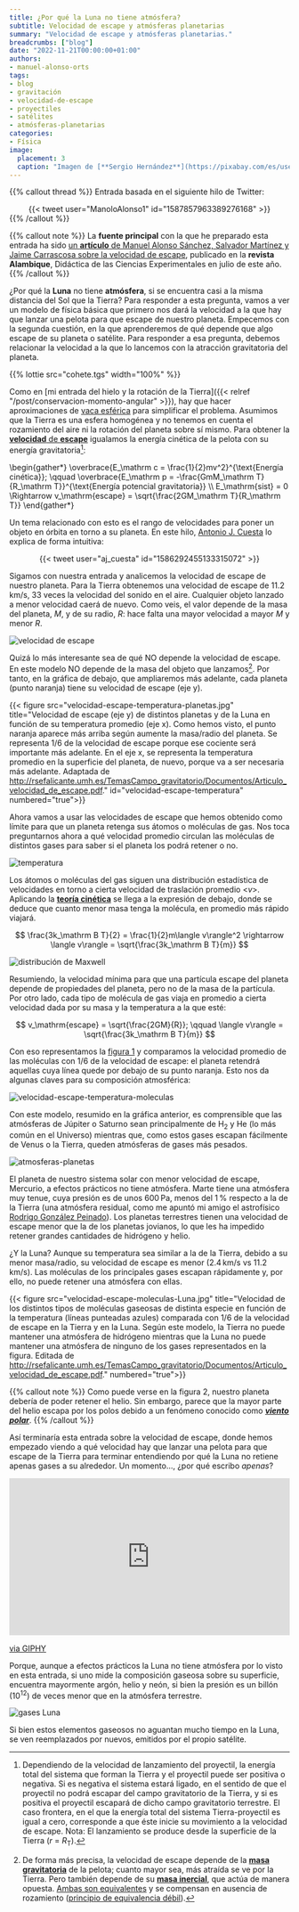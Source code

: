 ```yaml
---
title: ¿Por qué la Luna no tiene atmósfera?
subtitle: Velocidad de escape y atmósferas planetarias
summary: "Velocidad de escape y atmósferas planetarias."
breadcrumbs: ["blog"]
date: "2022-11-21T00:00:00+01:00"
authors:
- manuel-alonso-orts
tags:
- blog
- gravitación
- velocidad-de-escape
- proyectiles
- satélites
- atmósferas-planetarias
categories:
- Física
image:
  placement: 3
  caption: "Imagen de [**Sergio Hernández**](https://pixabay.com/es/users/sergioht87-8948976/) en [Pixabay](https://pixabay.com/es/)"
---
```


{{% callout thread %}}
Entrada basada en el siguiente hilo de Twitter:
<div align="center">
{{< tweet user="ManoloAlonso1" id="1587857963389276168" >}}
</div>
{{% /callout %}}

{{% callout note %}}
La **fuente principal** con la que he preparado esta entrada ha sido [un **artículo** de Manuel Alonso Sánchez, Salvador Martínez y Jaime Carrascosa sobre la velocidad de escape](http://rsefalicante.umh.es/TemasCampo_gravitatorio/Documentos/Articulo_velocidad_de_escape.pdf), publicado en la **revista Alambique**, Didáctica de las Ciencias Experimentales en julio de este año. 
{{% /callout %}}

¿Por qué la **Luna** no tiene **atmósfera**, si se encuentra casi a la misma distancia del Sol que la Tierra? Para responder a esta pregunta, vamos a ver un modelo de física básica que primero nos dará la velocidad a la que hay que lanzar una pelota para que escape de nuestro planeta. Empecemos con la segunda cuestión, en la que aprenderemos de qué depende que algo escape de su planeta o satélite. Para responder a esa pregunta, debemos relacionar la velocidad a la que lo lancemos con la atracción gravitatoria del planeta.

{{% lottie src="cohete.tgs" width="100%" %}}

Como en [mi entrada del hielo y la rotación de la Tierra]({{< relref "/post/conservacion-momento-angular" >}}), hay que hacer aproximaciones de [vaca esférica](https://es.wikipedia.org/wiki/Vaca_esférica) para simplificar el problema. Asumimos que la Tierra es una esfera homogénea y no tenemos en cuenta el rozamiento del aire ni la rotación del planeta sobre sí mismo. Para obtener la [**velocidad** de **escape**](https://es.wikipedia.org/wiki/Velocidad_de_escape) igualamos la energía cinética de la pelota con su energía gravitatoria[^1]: 

[^1]: Dependiendo de la velocidad de lanzamiento del proyectil, la energía total del sistema que forman la Tierra y el proyectil puede ser positiva o negativa. Si es negativa el sistema estará ligado, en el sentido de que el proyectil no podrá escapar del campo gravitatorio de la Tierra, y si es positiva el proyectil escapará de dicho campo gravitatorio terrestre. El caso frontera, en el que la energía total del sistema Tierra-proyectil es igual a cero, corresponde a que éste inicie su movimiento a la velocidad de escape. Nota: El lanzamiento se produce desde la superficie de la Tierra (*r* = *R*<sub>T</sub>).

\begin{gather*}
\overbrace{E_\mathrm c = \frac{1}{2}mv^2}^{\text{Energía cinética}}; \qquad \overbrace{E_\mathrm p = -\frac{GmM_\mathrm T}{R_\mathrm T}}^{\text{Energía potencial gravitatoria}} \\\\
E_\mathrm{sist} = 0 \Rightarrow v_\mathrm{escape} = \sqrt{\frac{2GM_\mathrm T}{R_\mathrm T}}
\end{gather*}

Un tema relacionado con esto es el rango de velocidades para poner un objeto en órbita en torno a su planeta. En este hilo, [Antonio J. Cuesta](https://twitter.com/aj_cuesta) lo explica de forma intuitiva:

<div align="center">
{{< tweet user="aj_cuesta" id="1586292455133315072" >}}
</div>

Sigamos con nuestra entrada y analicemos la velocidad de escape de nuestro planeta. Para la Tierra obtenemos una velocidad de escape de 11.2&thinsp;km/s, 33 veces la velocidad del sonido en el aire. Cualquier objeto lanzado a menor velocidad caerá de nuevo. Como veis, el valor depende de la masa del planeta, *M*, y de su radio, *R*: hace falta una mayor velocidad a mayor *M* y menor *R*.

![velocidad de escape](velocidad-escape.jpg "Como estamos en la superficie del planeta, lanzamos la pelota desde una distancia de su centro igual al radio de la Tierra (que asumimos esférica), de ahí que se hable del radio del planeta. Adaptada de https://ualr.edu/tv/2021/05/27/june-2021-black-hole-summer/escape-velocity/")

Quizá lo más interesante sea de qué NO depende la velocidad de escape. En este modelo NO depende de la masa del objeto que lanzamos[^2]. Por tanto, en la gráfica de debajo, que ampliaremos más adelante, cada planeta (punto naranja) tiene su velocidad de escape (eje y).

[^2]: De forma más precisa, la velocidad de escape depende de la [**masa gravitatoria**](https://es.wikipedia.org/wiki/Masa_gravitacional) de la pelota; cuanto mayor sea, más atraída se ve por la Tierra. Pero también depende de su [**masa inercial**](https://es.wikipedia.org/wiki/Masa_inercial), que actúa de manera opuesta. [Ambas son equivalentes](http://rsefalicante.umh.es/TemasMasas/masasycaida05.htm) y se compensan en ausencia de rozamiento ([principio de equivalencia débil](https://es.wikipedia.org/wiki/Principio_de_equivalencia#Principio_de_equivalencia_débil)).

{{< figure src="velocidad-escape-temperatura-planetas.jpg" title="Velocidad de escape (eje y) de distintos planetas y de la Luna en función de su temperatura promedio (eje x). Como hemos visto, el punto naranja aparece más arriba según aumente la masa/radio del planeta. Se representa 1/6 de la velocidad de escape porque ese cociente será importante más adelante. En el eje x, se representa la temperatura promedio en la superficie del planeta, de nuevo, porque va a ser necesaria más adelante. Adaptada de http://rsefalicante.umh.es/TemasCampo_gravitatorio/Documentos/Articulo_velocidad_de_escape.pdf." id="velocidad-escape-temperatura" numbered="true">}}

Ahora vamos a usar las velocidades de escape que hemos obtenido como límite para que un planeta retenga sus átomos o moléculas de gas. Nos toca preguntarnos ahora a qué velocidad promedio circulan las moléculas de distintos gases para saber si el planeta los podrá retener o no.

![temperatura](https://upload.wikimedia.org/wikipedia/commons/6/6d/Translational_motion.gif "Simulación del movimiento de átomos de helio a presión de 1950 atmósferas, ralentizada 2 trillones de veces. Se han pintado 5 átomos de rojo para facilitar su visualización. Fuente: https://en.wikipedia.org/wiki/File:Translational_motion.gif.")

Los átomos o moléculas del gas siguen una distribución estadística de velocidades en torno a cierta velocidad de traslación promedio &lt;*v*&gt;. Aplicando la [**teoría cinética**](https://es.wikipedia.org/wiki/Teor%C3%ADa_cinética_de_los_gases) se llega a la expresión de debajo, donde se deduce que cuanto menor masa tenga la molécula, en promedio más rápido viajará.

$$
\frac{3k_\mathrm B T}{2} = \frac{1}{2}m\langle v\rangle^2 \rightarrow \langle v\rangle = \sqrt{\frac{3k_\mathrm B T}{m}}
$$

![distribución de Maxwell](https://homepages.abdn.ac.uk/j.s.reid/pages/Maxwell/Legacy/MaxDn.png "Distribución de velocidades de distintas moléculas (verde vs. azul) o la misma molécula a distinta temperatura (azul vs. rojo). Como el oxígeno es más liviano que el CO<sub>2</sub>, su velocidad promedio es mayor, como también se ve en las ecuaciones de arriba. Fuente: https://homepages.abdn.ac.uk/j.s.reid/pages/Maxwell/Legacy/MaxDistrb.html.")

Resumiendo, la velocidad mínima para que una partícula escape del planeta depende de propiedades del planeta, pero no de la masa de la partícula. Por otro lado, cada tipo de molécula de gas viaja en promedio a cierta velocidad dada por su masa y la temperatura a la que esté:

$$
v_\mathrm{escape} = \sqrt{\frac{2GM}{R}}; \qquad \langle v\rangle = \sqrt{\frac{3k_\mathrm B T}{m}}
$$

Con eso representamos la [figura 1](#figure-velocidad-escape-temperatura) y comparamos la velocidad promedio de las moléculas con 1/6 de la velocidad de escape: el planeta retendrá aquellas cuya línea quede por debajo de su punto naranja. Esto nos da algunas claves para su composición atmosférica:

![velocidad-escape-temperatura-moleculas](velocidad-escape-temperatura-moleculas.jpg "Velocidad de los distintos tipos de moléculas gaseosas de distinta especie en función de la temperatura (líneas punteadas azules) comparada con 1/6 de la velocidad de escape en los distintos planetas y en la Luna. El factor 1/6 tiene en cuenta la dispersión en velocidades de las moléculas, imponiendo retener casi el 100&thinsp;% de ellas durante mucho tiempo. En este modelo, el planeta podría mantener una atmósfera de esa molécula si se encuentra por encima de su línea punteada azul correspondiente. Para la temperatura de cada planeta, los autores tomaron una temperatura promedio en la superficie del mismo. Autores: Manuel Alonso Sánchez, Salvador Martínez y Jaime Carrascosa.")

Con este modelo, resumido en la gráfica anterior, es comprensible que las atmósferas de Júpiter o Saturno sean principalmente de H<sub>2</sub> y He (lo más común en el Universo) mientras que, como estos gases escapan fácilmente de Venus o la Tierra, queden atmósferas de gases más pesados.

![atmosferas-planetas](atmosferas-planetas.jpg "Composición de las atmósferas de los planetas del sistema solar. Fuente: https://presencia.unah.edu.hn/noticias/conozca-la-atmosfera-de-los-planetas/.")

El planeta de nuestro sistema solar con menor velocidad de escape, Mercurio, a efectos prácticos no tiene atmósfera. Marte tiene una atmósfera muy tenue, cuya presión es de unos 600&thinsp;Pa, menos del 1&thinsp;% respecto a la de la Tierra (una atmósfera residual, como me apuntó mi amigo el astrofísico [Rodrigo González Peinado](https://twitter.com/rodrigogpeinado)). Los planetas terrestres tienen una velocidad de escape menor que la de los planetas jovianos, lo que les ha impedido retener grandes cantidades de hidrógeno y helio.

¿Y la Luna? Aunque su temperatura sea similar a la de la Tierra, debido a su menor masa/radio, su velocidad de escape es menor (2.4&thinsp;km/s vs 11.2&thinsp;km/s). Las moléculas de los principales gases escapan rápidamente y, por ello, no puede retener una atmósfera con ellas.

{{< figure src="velocidad-escape-moleculas-Luna.jpg" title="Velocidad de los distintos tipos de moléculas gaseosas de distinta especie en función de la temperatura (líneas punteadas azules) comparada con 1/6 de la velocidad de escape en la Tierra y en la Luna. Según este modelo, la Tierra no puede mantener una atmósfera de hidrógeno mientras que la Luna no puede mantener una atmósfera de ninguno de los gases representados en la figura. Editada de http://rsefalicante.umh.es/TemasCampo_gravitatorio/Documentos/Articulo_velocidad_de_escape.pdf." numbered="true">}}

{{% callout note %}}
Como puede verse en la figura 2, nuestro planeta debería de poder retener el helio. Sin embargo, parece que la mayor parte del helio escapa por los polos debido a un fenómeno conocido como [***viento polar***](https://en.wikipedia.org/wiki/Polar_wind).
{{% /callout %}}

Así terminaría esta entrada sobre la velocidad de escape, donde hemos empezado viendo a qué velocidad hay que lanzar una pelota para que escape de la Tierra para terminar entendiendo por qué la Luna no retiene apenas gases a su alrededor. Un momento..., ¿por qué escribo *apenas*?

<div style="width:100%;height:0;padding-bottom:56%;position:relative;"><iframe src="https://giphy.com/embed/dSd0f3W5zOzAmBfeW3" width="100%" height="100%" style="position:absolute" frameBorder="0" class="giphy-embed" allowFullScreen></iframe></div><p><a href="https://giphy.com/gifs/foxtv-fox-proven-innocent-innocentonfox-dSd0f3W5zOzAmBfeW3">via GIPHY</a></p>

Porque, aunque a efectos prácticos la Luna no tiene atmósfera por lo visto en esta entrada, si uno mide la composición gaseosa sobre su superficie, encuentra mayormente argón, helio y neón, si bien la presión es un billón (10<sup>12</sup>) de veces menor que en la atmósfera terrestre.

![gases Luna](https://www.nasa.gov/sites/default/files/images/741089main_apollo-17-lace-experiment.jpeg "El despliegue del *Lunar Atmospheric Composition Experiment* (LACE) durante la misión Apollo 17. Créditos: NASA. Más información aquí: https://www.nasa.gov/mission_pages/LADEE/news/lunar-atmosphere.html")

Si bien estos elementos gaseosos no aguantan mucho tiempo en la Luna, se ven reemplazados por nuevos, emitidos por el propio satélite.